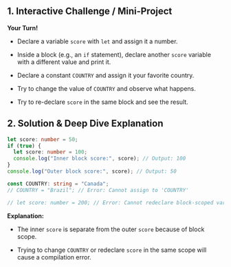 ﻿## 1. Interactive Challenge / Mini-Project

**Your Turn!**

-   Declare a variable  `score`  with  `let`  and assign it a number.
    
-   Inside a block (e.g., an  `if`  statement), declare another  `score`  variable with a different value and print it.
    
-   Declare a constant  `COUNTRY`  and assign it your favorite country.
    
-   Try to change the value of  `COUNTRY`  and observe what happens.
    
-   Try to re-declare  `score`  in the same block and see the result.
    

## 2. Solution & Deep Dive Explanation

```typescript
let score: number = 50;
if (true) {
  let score: number = 100;
  console.log("Inner block score:", score); // Output: 100
}
console.log("Outer block score:", score); // Output: 50

const COUNTRY: string = "Canada";
// COUNTRY = "Brazil"; // Error: Cannot assign to 'COUNTRY'

// let score: number = 200; // Error: Cannot redeclare block-scoped variable 'score' in the same scope
```

**Explanation:**

-   The inner  `score`  is separate from the outer  `score`  because of block scope.
    
-   Trying to change  `COUNTRY`  or redeclare  `score`  in the same scope will cause a compilation error.
